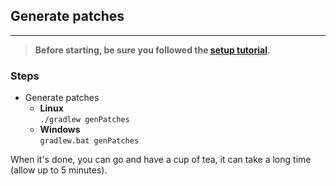 ## Generate patches
---

> **Before starting, be sure you followed the [setup tutorial](developer/setup.md).**

### Steps
* Generate patches
  * **Linux**   
     `./gradlew genPatches`
  * **Windows**      
     `gradlew.bat genPatches`

When it's done, you can go and have a cup of tea, it can take a long time (allow up to 5 minutes).
